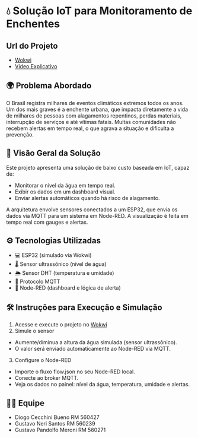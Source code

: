 # 💧 Solução IoT para Monitoramento de Enchentes

## Url do Projeto
- [Wokwi](https://wokwi.com/projects/432408126780728321)
- [Vídeo Explicativo](https://www.youtube.com/watch?v=c-JunqTGOkQ)

## 🌍 Problema Abordado

O Brasil registra milhares de eventos climáticos extremos todos os anos. Um dos mais graves é a enchente urbana, que impacta diretamente a vida de milhares de pessoas com alagamentos repentinos, perdas materiais, interrupção de serviços e até vítimas fatais.
Muitas comunidades não recebem alertas em tempo real, o que agrava a situação e dificulta a prevenção.

## 🚀 Visão Geral da Solução

Este projeto apresenta uma solução de baixo custo baseada em IoT, capaz de:
- Monitorar o nível da água em tempo real.
- Exibir os dados em um dashboard visual.
- Enviar alertas automáticos quando há risco de alagamento.

A arquitetura envolve sensores conectados a um ESP32, que envia os dados via MQTT para um sistema em Node-RED. A visualização é feita em tempo real com gauges e alertas.

## ⚙️ Tecnologias Utilizadas

- 💻 ESP32 (simulado via Wokwi)
- 🌡️ Sensor ultrassônico (nível de água)
- 🌦️ Sensor DHT (temperatura e umidade)
- 🔄 Protocolo MQTT
- 🧠 Node-RED (dashboard e lógica de alerta)

## 🛠️ Instruções para Execução e Simulação
1. Acesse e execute o projeto no [Wokwi](https://wokwi.com/projects/432408126780728321)
2. Simule o sensor
- Aumente/diminua a altura da água simulada (sensor ultrassônico).
- O valor será enviado automaticamente ao Node-RED via MQTT.
3. Configure o Node-RED
- Importe o fluxo flow.json no seu Node-RED local.
- Conecte ao broker MQTT.
- Veja os dados no painel: nível da água, temperatura, umidade e alertas.

## 🧑‍💻 Equipe
- Diogo Cecchini Bueno       RM 560427
- Gustavo Neri Santos        RM 560239
- Gustavo Pandolfo Meroni    RM 560271

